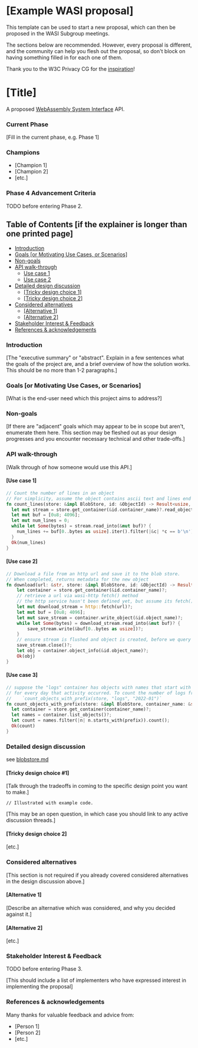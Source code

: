 # [Example WASI proposal]

This template can be used to start a new proposal, which can then be proposed in the WASI Subgroup meetings.

The sections below are recommended. However, every proposal is different, and the community can help you flesh out the proposal, so don't block on having something filled in for each one of them.

Thank you to the W3C Privacy CG for the [inspiration](https://github.com/privacycg/template)!

# [Title]

A proposed [WebAssembly System Interface](https://github.com/WebAssembly/WASI) API.

### Current Phase

[Fill in the current phase, e.g. Phase 1]

### Champions

- [Champion 1]
- [Champion 2]
- [etc.]

### Phase 4 Advancement Criteria

TODO before entering Phase 2.

## Table of Contents [if the explainer is longer than one printed page]

- [Introduction](#introduction)
- [Goals [or Motivating Use Cases, or Scenarios]](#goals-or-motivating-use-cases-or-scenarios)
- [Non-goals](#non-goals)
- [API walk-through](#api-walk-through)
  - [Use case 1](#use-case-1)
  - [Use case 2](#use-case-2)
- [Detailed design discussion](#detailed-design-discussion)
  - [[Tricky design choice 1]](#tricky-design-choice-1)
  - [[Tricky design choice 2]](#tricky-design-choice-2)
- [Considered alternatives](#considered-alternatives)
  - [[Alternative 1]](#alternative-1)
  - [[Alternative 2]](#alternative-2)
- [Stakeholder Interest & Feedback](#stakeholder-interest--feedback)
- [References & acknowledgements](#references--acknowledgements)

### Introduction

[The "executive summary" or "abstract". Explain in a few sentences what the goals of the project are, and a brief overview of how the solution works. This should be no more than 1-2 paragraphs.]

### Goals [or Motivating Use Cases, or Scenarios]

[What is the end-user need which this project aims to address?]

### Non-goals

[If there are "adjacent" goals which may appear to be in scope but aren't, enumerate them here. This section may be fleshed out as your design progresses and you encounter necessary technical and other trade-offs.]

### API walk-through

[Walk through of how someone would use this API.]

#### [Use case 1]

```rust
// Count the number of lines in an object
// For simplicity, assume the object contains ascii text and lines end in '\n'
fn count_lines(store: &impl BlobStore, id: &ObjectId) -> Result<usize, Error> {
  let mut stream = store.get_container(&id.container_name)?.read_object(&id.object_name)?;
  let mut buf = [0u8; 4096];
  let mut num_lines = 0;
  while let Some(bytes) = stream.read_into(&mut buf)? {
    num_lines += buf[0..bytes as usize].iter().filter(|&c| *c == b'\n').count();
  }
  Ok(num_lines)
}
```

#### [Use case 2]

```rust
// Download a file from an http url and save it to the blob store.
// When completed, returns metadata for the new object
fn download(url: &str, store: &impl BlobStore, id: &ObjectId) -> Result<ObjectMetadata, Error> {
    let container = store.get_container(&id.container_name)?;
    // retrieve a url via wasi-http fetch() method
    // the http service hasn't been defined yet, but assume its fetch() method returns a readable stream.
    let mut download_stream = http::fetch(url)?;
    let mut buf = [0u8; 4096];
    let mut save_stream = container.write_object(&id.object_name)?;
    while let Some(bytes) = download_stream.read_into(&mut buf)? {
        save_stream.write(&buf[0..bytes as usize])?;
    }
    // ensure stream is flushed and object is created, before we query the metadata
    save_stream.close()?;
    let obj = container.object_info(&id.object_name)?;
    Ok(obj)
}
```

#### [Use case 3]

```rust
// suppose the "logs" container has objects with names that start with a timestamp, like "2022-01-01-12-00-00.log"
// for every day that activity occurred. To count the number of logs from january 2022, call:
//    `count_objects_with_prefix(store, "logs", "2022-01")`
fn count_objects_with_prefix(store: &impl BlobStore, container_name: &str, prefix: &str) -> Result<usize,Error> {
  let container = store.get_container(container_name)?;
  let names = container.list_objects()?;
  let count = names.filter(|n| n.starts_with(prefix)).count();
  Ok(count)
}
```

### Detailed design discussion

see [blobstore.md](./blobstore.wit.md)


#### [Tricky design choice #1]

[Talk through the tradeoffs in coming to the specific design point you want to make.]

```
// Illustrated with example code.
```

[This may be an open question, in which case you should link to any active discussion threads.]

#### [Tricky design choice 2]

[etc.]

### Considered alternatives

[This section is not required if you already covered considered alternatives in the design discussion above.]

#### [Alternative 1]

[Describe an alternative which was considered, and why you decided against it.]

#### [Alternative 2]

[etc.]

### Stakeholder Interest & Feedback

TODO before entering Phase 3.

[This should include a list of implementers who have expressed interest in implementing the proposal]

### References & acknowledgements

Many thanks for valuable feedback and advice from:

- [Person 1]
- [Person 2]
- [etc.]
